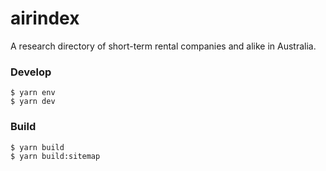# airindex

A research directory of short-term rental companies and alike in Australia.

### Develop

    $ yarn env
    $ yarn dev

### Build

    $ yarn build
    $ yarn build:sitemap
